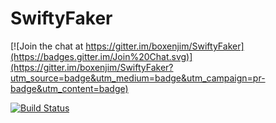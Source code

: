 # SwiftyFaker

[![Join the chat at https://gitter.im/boxenjim/SwiftyFaker](https://badges.gitter.im/Join%20Chat.svg)](https://gitter.im/boxenjim/SwiftyFaker?utm_source=badge&utm_medium=badge&utm_campaign=pr-badge&utm_content=badge)

[![Build Status](https://travis-ci.org/boxenjim/SwiftyFaker.svg)](https://travis-ci.org/boxenjim/SwiftyFaker)
